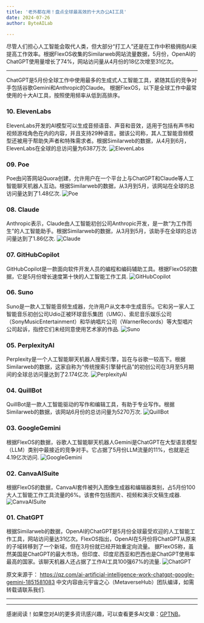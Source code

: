 ```yaml
---
title: '老外都在用！盘点全球最高效的十大办公AI工具'
date: 2024-07-26
author: ByteAILab

---
```


尽管人们担心人工智能会取代人类，但大部分“打工人”还是在工作中积极拥抱AI来提高工作效率。根据FlexOS收集的Similarweb网站流量数据，5月份，OpenAI的ChatGPT使用量增长了74%，网站访问量从4月份的18亿次增至31亿次。

---

ChatGPT是5月份全球工作中使用最多的生成式人工智能工具，紧随其后的竞争对手包括谷歌Gemini和Anthropic的Claude。
根据FlexOS，以下是全球工作中最常使用的十大AI工具，按照使用频率从低到高排序。

### 10. ElevenLabs
ElevenLabs开发的AI模型可以生成音频语音、声音和音效，适用于包括有声书和视频游戏角色在内的内容，并且支持29种语言。据该公司称，其人工智能音频模型还被用于帮助失声者和特殊需求者。根据Similarweb的数据，从4月到6月，ElevenLabs在全球的总访问量为6387万次.
![ElevenLabs](http://www.jesonc.com/FsO7r5YeANHplbT6Y2AHWlwrBH8s)

### 09. Poe
Poe由问答网站Quora创建，允许用户在一个平台上与ChatGPT和Claude等人工智能聊天机器人互动。根据Similarweb的数据，从3月到5月，该网站在全球的总访问量达到了1.48亿次.
![Poe](http://www.jesonc.com/FraNq3J139Sjo5OEthXNpe-HqUlK)

### 08. Claude
Anthropic表示，Claude由人工智能初创公司Anthropic开发，是一款“为工作而生”的人工智能助手。根据Similarweb的数据，从3月到5月，该助手在全球的总访问量达到了1.86亿次.
![Claude](http://www.jesonc.com/FtMcTGtkjeHW1PzejDqVfTFpJ84I)

### 07. GitHubCopilot
GitHubCopilot是一款面向软件开发人员的编程和编码辅助工具。根据FlexOS的数据，它是5月份增长速度第十快的人工智能工作工具.
![GitHubCopilot](http://www.jesonc.com/Fsvy87Z4nycPaec0ktcjeRHaitRc)

### 06. Suno
Suno是一款人工智能音频生成器，允许用户从文本中生成音乐。它和另一家人工智能音乐初创公司Udio正被环球音乐集团（UMG）、索尼音乐娱乐公司（SonyMusicEntertainment）和华纳唱片公司（WarnerRecords）等大型唱片公司起诉，指控它们未经同意使用艺术家的作品.
![Suno](http://www.jesonc.com/FjbFKvHmA_kA6K2Wp3VaAcZAMuvh)

### 05. PerplexityAI
Perplexity是一个人工智能聊天机器人搜索引擎，旨在与谷歌一较高下。根据Similarweb的数据，这家自称为“传统搜索引擎替代品”的初创公司在3月至5月期间的全球总访问量达到了2.174亿次.
![PerplexityAI](http://www.jesonc.com/FkOlkQ0KF0NcoivHQr5QhgcWv9aI)

### 04. QuillBot
QuillBot是一款人工智能驱动的写作和编辑工具，有助于专业写作。根据Similarweb的数据，该网站6月份的总访问量为5270万次.
![QuillBot](http://www.jesonc.com/Ft3AFmZTtCdOCYZvMu5rjeeEx6a2)

### 03. GoogleGemini
根据FlexOS的数据，谷歌人工智能聊天机器人Gemini是ChatGPT在大型语言模型（LLM）类别中最接近的竞争对手。它占据了5月份LLM流量的11%，也就是近4.19亿次访问.
![GoogleGemini](http://www.jesonc.com/Ftcyt0dg5fzPHHIbLkFsCDGVDnFW)

### 02. CanvaAISuite
根据FlexOS的数据，CanvaAI套件被列入图像生成器和编辑器类别，占5月份100大人工智能工作工具流量的6%。该套件包括图片、视频和演示文稿生成器.
![CanvaAISuite](http://www.jesonc.com/Fs-zgsHKVPQAEAHWYFmd_675CXJm)

### 01. ChatGPT
根据Similarweb的数据，OpenAI的ChatGPT是5月份全球最受欢迎的人工智能工作工具，网站访问量达31亿次。FlexOS指出，OpenAI在5月份将ChatGPT从原来的子域转移到了一个新域，但在3月份就已经开始重定向流量。
据FlexOS称，虽然美国是ChatGPT的最大市场，但印度、印度尼西亚和巴西也是ChatGPT使用率最高的国家。该聊天机器人还占据了工作AI工具100强67%的流量.
![ChatGPT](http://www.jesonc.com/FsAGUXlon-I2Z9tmshK3XPj1yGT9)

原文来源于：
https://qz.com/ai-artificial-intelligence-work-chatgpt-google-gemini-1851581083
中文内容由元宇宙之心（MetaverseHub）团队编译，如需转载请联系我们.

---
---
感谢阅读！如果您对AI的更多资讯感兴趣，可以查看更多AI文章：[GPTNB](https://gptnb.com)。
